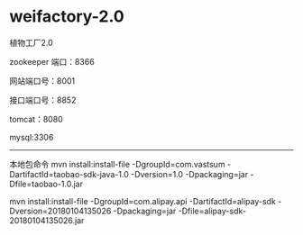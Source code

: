 # weifactory-2.0
植物工厂2.0

zookeeper 端口：8366

网站端口号：8001

接口端口号：8852

tomcat：8080

mysql:3306

--------
本地包命令
mvn install:install-file -DgroupId=com.vastsum -DartifactId=taobao-sdk-java-1.0 -Dversion=1.0 -Dpackaging=jar -Dfile=taobao-1.0.jar

mvn install:install-file -DgroupId=com.alipay.api -DartifactId=alipay-sdk -Dversion=20180104135026 -Dpackaging=jar -Dfile=alipay-sdk-20180104135026.jar




